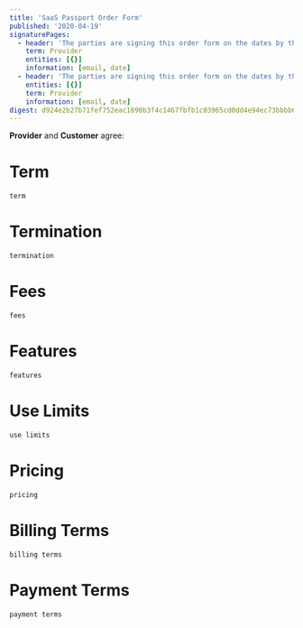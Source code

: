 ```yaml
---
title: 'SaaS Passport Order Form'
published: '2020-04-19'
signaturePages:
  - header: 'The parties are signing this order form on the dates by their signatures.'
    term: Provider
    entities: [{}]
    information: [email, date]
  - header: 'The parties are signing this order form on the dates by their signatures.'
    entities: [{}]
    term: Provider
    information: [email, date]
digest: d924e2b27b71fef752eac1890b3f4c1467fbfb1c03965cd0dd4e94ec73bbbb66
---
```


**Provider** and **Customer** agree:

# Term

`term`

# Termination

`termination`

# Fees

`fees`

# Features

`features`

# Use Limits

`use limits`

# Pricing

`pricing`

# Billing Terms

`billing terms`

# Payment Terms

`payment terms`

